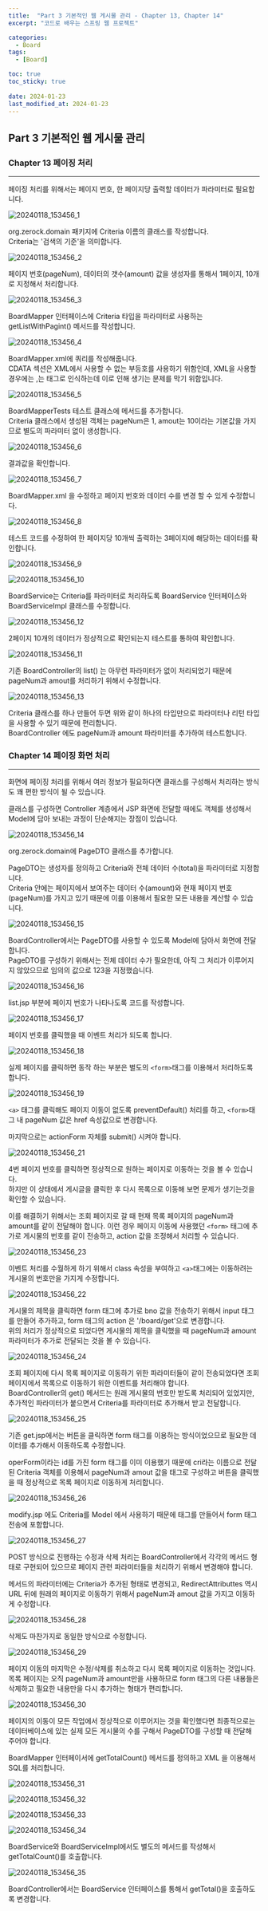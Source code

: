 ```yaml
---
title:  "Part 3 기본적인 웹 게시물 관리 - Chapter 13, Chapter 14"
excerpt: "코드로 배우는 스프링 웹 프로젝트"

categories:
  - Board
tags:
  - [Board]

toc: true
toc_sticky: true
 
date: 2024-01-23
last_modified_at: 2024-01-23
---
```


## Part 3 기본적인 웹 게시물 관리

### Chapter 13 페이징 처리 
---

페이징 처리를 위해서는 페이지 번호, 한 페이지당 출력할 데이터가 파라미터로 필요합니다.  



![20240118_153456_1](https://github.com/daekyeonghan/daekyeonghan.github.io/assets/117332830/81c99a90-394d-402a-a644-1bf0b44c8eb4)  

org.zerock.domain 패키지에 Criteria 이름의 클래스를 작성합니다.  
Criteria는 '검색의 기준'을 의미합니다.  

![20240118_153456_2](https://github.com/daekyeonghan/daekyeonghan.github.io/assets/117332830/11ab743a-2cb7-4411-8d79-598ba023b4cc)  

페이지 번호(pageNum), 데이터의 갯수(amount) 값을 생성자를 통해서 1페이지, 10개로 지정해서 처리합니다.  

![20240118_153456_3](https://github.com/daekyeonghan/daekyeonghan.github.io/assets/117332830/24bfad61-2a75-4730-91f9-200747afea96)  

BoardMapper 인터페이스에 Criteria 타입을 파라미터로 사용하는 getListWithPagint() 메서드를 작성합니다.  

![20240118_153456_4](https://github.com/daekyeonghan/daekyeonghan.github.io/assets/117332830/cf313777-fada-4a54-bb97-a0db14a8d329)  

BoardMapper.xml에 쿼리를 작성해줍니다.  
CDATA 섹션은 XML에서 사용할 수 없는 부등호를 사용하기 위함인데, XML을 사용할 경우에는 ,는 태그로 인식하는데 이로 인해 생기는 문제를 막기 위함입니다.  

![20240118_153456_5](https://github.com/daekyeonghan/daekyeonghan.github.io/assets/117332830/8488195f-7c76-4a8e-8e50-df0d7587c443)  

BoardMapperTests 테스트 클래스에 메서드를 추가합니다.  
Criteria 클래스에서 생성된 객체는 pageNum은 1, amout는 10이라는 기본값을 가지므로 별도의 파라미터 없이 생성합니다.  

![20240118_153456_6](https://github.com/daekyeonghan/daekyeonghan.github.io/assets/117332830/cd082436-18b7-4a20-b61c-933fc7568afd)  

결과값을 확인합니다.  

![20240118_153456_7](https://github.com/daekyeonghan/daekyeonghan.github.io/assets/117332830/176a26b1-ea30-4236-89b2-3469a659d243)  

BoardMapper.xml 을 수정하고 페이지 번호와 데이터 수를 변경 할 수 있게 수정합니다.  


![20240118_153456_8](https://github.com/daekyeonghan/daekyeonghan.github.io/assets/117332830/e1ef1564-8df9-46bc-b1ff-cf7359898d7f)  

테스트 코드를 수정하여 한 페이지당 10개씩 출력하는 3페이지에 해당하는 데이터를 확인합니다.  

![20240118_153456_9](https://github.com/daekyeonghan/daekyeonghan.github.io/assets/117332830/26c09143-6075-43df-9f8c-0213e0c626e6)  

![20240118_153456_10](https://github.com/daekyeonghan/daekyeonghan.github.io/assets/117332830/b83417cc-a324-432d-8b9a-c846c93f5c5e)  

BoardService는 Criteria를 파라미터로 처리하도록 BoardService 인터페이스와 BoardServiceImpl 클래스를 수정합니다.  

![20240118_153456_12](https://github.com/daekyeonghan/daekyeonghan.github.io/assets/117332830/ed49ae0c-4fdc-4574-aa98-5416fe63acb9)  

2페이지 10개의 데이터가 정상적으로 확인되는지 테스트를 통하여 확인합니다.  

![20240118_153456_11](https://github.com/daekyeonghan/daekyeonghan.github.io/assets/117332830/4d9acc56-6d6c-4713-a712-d49087166d11)  

기존 BoardController의 list() 는 아무런 파라미터가 없이 처리되었기 때문에 pageNum과 amout를 처리하기 위해서 수정합니다.  

![20240118_153456_13](https://github.com/daekyeonghan/daekyeonghan.github.io/assets/117332830/ea670a56-49ff-4a7c-8b0c-42ec32a4b3ba)  

Criteria 클래스를 하나 만들어 두면 위와 같이 하나의 타입만으로 파라미터나 리턴 타입을 사용할 수 있기 때문에 편리합니다.  
BoardController 에도 pageNum과 amount 파라미터를 추가하여 테스트합니다.  




### Chapter 14 페이징 화면 처리 
---  

화면에 페이징 처리를 위해서 여러 정보가 필요하다면 클래스를 구성해서 처리하는 방식도 꽤 편한 방식이 될 수 있습니다.  

클래스를 구성하면 Controller 계층에서 JSP 화면에 전달할 때에도 객체를 생성해서 Model에 담아 보내는 과정이 단순해지는 장점이 있습니다.  

![20240118_153456_14](https://github.com/daekyeonghan/daekyeonghan.github.io/assets/117332830/0730aa78-cbe8-4548-9a83-2cc2bf6301dc)  

org.zerock.domain에 PageDTO 클래스를 추가합니다. 

PageDTO는 생성자를 정의하고 Criteria와 전체 데이터 수(total)을 파라미터로 지정합니다.  
Criteria 안에는 페이지에서 보여주는 데이터 수(amount)와 현재 페이지 번호(pageNum)를 가지고 있기 때문에 이를 이용해서 필요한 모든 내용을 계산할 수 있습니다.  


![20240118_153456_15](https://github.com/daekyeonghan/daekyeonghan.github.io/assets/117332830/ab92407d-f1aa-4a82-878c-603502dd382f)  

BoardController에서는 PageDTO를 사용할 수 있도록 Model에 담아서 화면에 전달합니다.  
PageDTO를 구성하기 위해서는 전체 데이터 수가 필요한데, 아직 그 처리가 이루어지지 않았으므로 임의의 값으로 123을 지정했습니다.  

![20240118_153456_16](https://github.com/daekyeonghan/daekyeonghan.github.io/assets/117332830/7b14dcb7-3368-40cc-91a1-7dc697a9244b)  

list.jsp 부분에 페이지 번호가 나타나도록 코드를 작성합니다.  

![20240118_153456_17](https://github.com/daekyeonghan/daekyeonghan.github.io/assets/117332830/f319fac8-b31b-41f3-98e1-cd4cb45703d3)  

페이지 번호를 클릭했을 때 이벤트 처리가 되도록 합니다.  

![20240118_153456_18](https://github.com/daekyeonghan/daekyeonghan.github.io/assets/117332830/4bcc941f-9890-413a-bced-743a2eecc5d3)  

실제 페이지를 클릭하면 동작 하는 부분은 별도의 `<form>`태그를 이용해서 처리하도록 합니다.  

![20240118_153456_19](https://github.com/daekyeonghan/daekyeonghan.github.io/assets/117332830/5e0c9240-5406-4fcb-8fb3-c37ea0ce658a)  

`<a>` 태그를 클릭해도 페이지 이동이 없도록 preventDefault() 처리를 하고, `<form>`태그 내 pageNum 값은 href 속성값으로 변경합니다.  

마지막으로는 actionForm 자체를 submit() 시켜야 합니다.  

![20240118_153456_21](https://github.com/daekyeonghan/daekyeonghan.github.io/assets/117332830/5ec36b67-9693-4ae8-974b-4357a92f580f)  

4번 페이지 번호를 클릭하면 정상적으로 원하는 페이지로 이동하는 것을 볼 수 있습니다.  
하지만 이 상태에서 게시글을 클릭한 후 다시 목록으로 이동해 보면 문제가 생기는것을 확인할 수 있습니다.  

이를 해결하기 위해서는 조회 페이지로 갈 때 현재 목록 페이지의 pageNum과 amount를 같이 전달해야 합니다.  이런 경우 페이지 이동에 사용했던 `<form>` 태그에 추가로 게시물의 번호를 같이 전송하고, action 값을 조정해서 처리할 수 있습니다.  

![20240118_153456_23](https://github.com/daekyeonghan/daekyeonghan.github.io/assets/117332830/e91585f0-2871-48b3-9d9d-6b0590ee2aac)  

이벤트 처리를 수월하게 하기 위해서 class 속성을 부여하고 `<a>`태그에는 이동하려는 게시물의 번호만을 가지게 수정합니다.  

![20240118_153456_22](https://github.com/daekyeonghan/daekyeonghan.github.io/assets/117332830/d69cd0ba-1c5a-425d-8864-2ccb2b368552)  

게시물의 제목을 클릭하면 form 태그에 추가로 bno 값을 전송하기 위해서 input 태그를 만들어 추가하고, form 태그의 action 은 '/board/get'으로 변경합니다.  
위의 처리가 정상적으로 되었다면 게시물의 제목을 클릭했을 때 pageNum과 amount 파라미터가 추가로 전달되는 것을 볼 수 있습니다.  

![20240118_153456_24](https://github.com/daekyeonghan/daekyeonghan.github.io/assets/117332830/68b10dc2-3a6b-4ca0-8aa1-4111e346a526)  

조회 페이지에 다시 목록 페이지로 이동하기 위한 파라미터들이 같이 전송되었다면 조회페이지에서 목록으로 이동하기 위한 이벤트를 처리해야 합니다.  
BoardController의 get() 메서드는 원래 게시물의 번호만 받도록 처리되어 있었지만, 추가적인 파라미터가 붙으면서 Criteria를 파라미터로 추가해서 받고 전달합니다.  

![20240118_153456_25](https://github.com/daekyeonghan/daekyeonghan.github.io/assets/117332830/15fcd88b-cf40-4b9d-bd98-efd7f2f8ced0)  

기존 get.jsp에서는 버튼을 클릭하면 form 태그를 이용하는 방식이었으므로 필요한 데이터를 추가해서 이동하도록 수정합니다.  

operForm이라는 id를 가진 form 태그를 이미 이용했기 때문에 cri라는 이름으로 전달된 Criteria 객체를 이용해서 pageNum과 amout 값을 태그로 구성하고 버튼을 클릭했을 때 정상적으로 목록 페이지로 이동하게 처리합니다.  

![20240118_153456_26](https://github.com/daekyeonghan/daekyeonghan.github.io/assets/117332830/51960515-e219-43ec-a020-7d34fea4a87b)  

modify.jsp 에도 Criteria를 Model 에서 사용하기 때문에 태그를 만들어서 form 태그 전송에 포함합니다.  

![20240118_153456_27](https://github.com/daekyeonghan/daekyeonghan.github.io/assets/117332830/c4f670ba-8aea-41bd-b5ff-5767eea4d432)  

POST 방식으로 진행하는 수정과 삭제 처리는 BoardController에서 각각의 메서드 형태로 구현되어 있으므로 페이지 관련 파라미터들을 처리하기 위해서 변경해야 합니다.  

메서드의 파라미터에는 Criteria가 추가된 형태로 변경되고, RedirectAttributtes 역시 URL 뒤에 원래의 페이지로 이동하기 위해서 pageNum과 amout 값을 가지고 이동하게 수정합니다.  

![20240118_153456_28](https://github.com/daekyeonghan/daekyeonghan.github.io/assets/117332830/0fc70ac1-3620-4996-b8fd-96c6b6095ffb)  

삭제도 마찬가지로 동일한 방식으로 수정합니다.  

![20240118_153456_29](https://github.com/daekyeonghan/daekyeonghan.github.io/assets/117332830/072aae5d-390c-40c0-9c9e-4e45ad3f29b2)  

페이지 이동의 마지막은 수정/삭제를 취소하고 다시 목록 페이지로 이동하는 것입니다.  
목록 페이지는 오직 pageNum과 amount만을 사용하므로 form 태그의 다른 내용들은 삭제하고 필요한 내용만을 다시 추가하는 형태가 편리합니다.  

![20240118_153456_30](https://github.com/daekyeonghan/daekyeonghan.github.io/assets/117332830/2985981f-6caf-46ff-bbc5-7b765f78f8cb)  

페이지의 이동이 모든 작업에서 정상적으로 이루어지는 것을 확인했다면 최종적으로는 데이터베이스에 있는 실제 모든 게시물의 수를 구해서 PageDTO를 구성할 때 전달해 주어야 합니다.  

BoardMapper 인터페이서에 getTotalCount() 메서드를 정의하고 XML 을 이용해서 SQL를 처리합니다.  

![20240118_153456_31](https://github.com/daekyeonghan/daekyeonghan.github.io/assets/117332830/a1434b88-f0f0-41a8-9462-3711507b8d14)  

![20240118_153456_32](https://github.com/daekyeonghan/daekyeonghan.github.io/assets/117332830/9e75fb37-9ec9-4a44-a735-048cf75f31d9)  

![20240118_153456_33](https://github.com/daekyeonghan/daekyeonghan.github.io/assets/117332830/48c9acb1-3b01-4d94-a754-27e9c193c216)  

![20240118_153456_34](https://github.com/daekyeonghan/daekyeonghan.github.io/assets/117332830/1cd62398-2266-46ae-b4d0-d159b3dc4cd5)  

BoardService와 BoardServiceImpl에서도 별도의 메서드를 작성해서 getTotalCount()를 호출합니다.  


![20240118_153456_35](https://github.com/daekyeonghan/daekyeonghan.github.io/assets/117332830/1b6a8d53-05d8-4d87-9d94-988a30042015)  

BoardController에서는 BoardService 인터페이스를 통해서 getTotal()을 호출하도록 변경합니다.  
